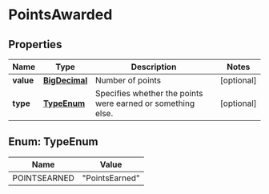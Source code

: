 # PointsAwarded

## Properties
Name | Type | Description | Notes
------------ | ------------- | ------------- | -------------
**value** | [**BigDecimal**](BigDecimal.md) | Number of points |  [optional]
**type** | [**TypeEnum**](#TypeEnum) | Specifies whether the points were earned or something else. |  [optional]

<a name="TypeEnum"></a>
## Enum: TypeEnum
Name | Value
---- | -----
POINTSEARNED | &quot;PointsEarned&quot;
